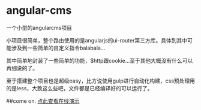 ﻿# angular-cms
一个小型的angularcms项目

<p>小项目很简单，整个路由使用的是angularjs的ui-router第三方库。具体到其中可能涉及到一些简单的自定义指令balabala...</p>
<p>其中简单地封装了一些简单的功能，$http跟cookie...至于其他大概没有什么可以再细说的了。</p>
<p>至于搭建整个项目也是超级easy，比方说使用gulp进行自动化构建，css预处理用的是less，大致这么些吧，文件都是已经编译好的可以运行了。</p>
##come on.
<a href = "http://ilovecc.ren/angular-cms/index.html">点此查看在线演示</a>